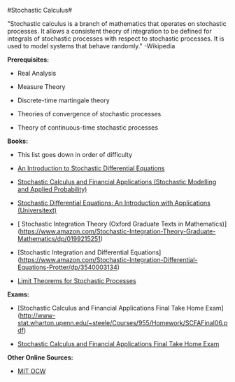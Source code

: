 #Stochastic Calculus#

"Stochastic calculus is a branch of mathematics that operates on stochastic processes. It allows a consistent theory of integration to be defined for integrals of stochastic processes with respect to stochastic processes. It is used to model systems that behave randomly." -Wikipedia

**Prerequisites:**

* Real Analysis

* Measure Theory

* Discrete-time martingale theory

* Theories of convergence of stochastic processes

* Theory of continuous-time stochastic processes

**Books:**

* This list goes down in order of difficulty

* [An Introduction to Stochastic Differential Equations ](https://www.amazon.com/Introduction-Stochastic-Differential-Equations/dp/1470410540)
* [Stochastic Calculus and Financial Applications (Stochastic Modelling and Applied Probability)](https://www.amazon.com/Stochastic-Financial-Applications-Modelling-Probability/dp/1441928626)
* [Stochastic Differential Equations: An Introduction with Applications (Universitext)](https://www.amazon.com/Stochastic-Differential-Equations-Introduction-Applications/dp/3540047581)
* [ Stochastic Integration Theory (Oxford Graduate Texts in Mathematics)] (https://www.amazon.com/Stochastic-Integration-Theory-Graduate-Mathematics/dp/0199215251)
* [Stochastic Integration and Differential Equations] (https://www.amazon.com/Stochastic-Integration-Differential-Equations-Protter/dp/3540003134)
* [Limit Theorems for Stochastic Processes](https://www.amazon.com/Limit-Theorems-Stochastic-Processes-Jacod/dp/3540439323)


**Exams:**

* [Stochastic Calculus and Financial Applications
Final Take Home Exam] (http://www-stat.wharton.upenn.edu/~steele/Courses/955/Homework/SCFAFinal06.pdf)

* [ Stochastic Calculus and Financial Applications
Final Take Home Exam ](http://www-stat.wharton.upenn.edu/~steele/Courses/955/Homework/SCFAFinal08.pdf)

**Other Online Sources:**

* [MIT OCW](https://ocw.mit.edu/courses/mathematics/18-445-introduction-to-stochastic-processes-spring-2015/)
